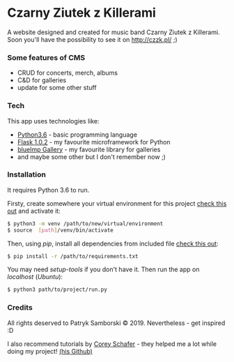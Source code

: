 # Czarny Ziutek z Killerami
A website designed and created for music band Czarny Ziutek z Killerami.
Soon you'll have the possibility to see it on http://czzk.pl/ ;)

### Some features of CMS
  - CRUD for concerts, merch, albums
  - C&D for galleries
  - update for some other stuff

### Tech

This app uses technologies like:
* [Python3.6](https://www.python.org/) - basic programming language
* [Flask 1.0.2](http://flask.pocoo.org/) - my favourite microframework for Python
* [blueImp Gallery](https://github.com/blueimp/Gallery) - my favourite library for galleries
* and maybe some other but I don't remember now ;)

### Installation

It requires Python 3.6 to run. 

Firsty, create somewhere your virtual environment for this project [check this out](https://docs.python.org/3/library/venv.html) and activate it:
```sh
$ python3 -m venv /path/to/new/virtual/environment
$ source  [path]/venv/bin/activate
```
Then, using *pip*, install all dependencies from included file [check this out](https://stackoverflow.com/questions/7225900/how-to-install-packages-using-pip-according-to-the-requirements-txt-file-from-a):
```sh
$ pip install -r /path/to/requirements.txt
```

You may need *setup-tools* if you don't have it.
Then run the app on *localhost* (*Ubuntu*):
```sh
$ python3 path/to/project/run.py
```
### Credits
All rights deserved to Patryk Samborski &#169; 2019. Nevertheless - get inspired :D

I also recommend tutorials by [Corey Schafer](https://www.youtube.com/channel/UCCezIgC97PvUuR4_gbFUs5g) - they helped me a lot while doing my project! [(his Github)](https://github.com/CoreyMSchafer)
